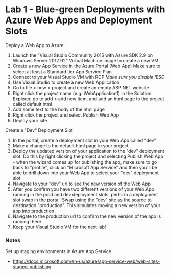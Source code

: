 # Lab 1 - Blue-green Deployments with Azure Web Apps and Deployment Slots

Deploy a Web App to Azure:

1. Launch the "Visual Studio Community 2015 with Azure SDK 2.9 on Windows Server 2012 R2" Virtual Machine image to create a new VM
2. Create a new App Service in the Azure Portal (Web App) Make sure to select at least a Standard tier App Service Plan
3. Connect to your Visual Studio VM with RDP *Make sure you disable IESC*
4. Use Visual Studio to create a new Web Application
5. Go to file > new > project and create an empty ASP.NET website
6. Right click the project name (e.g. WebApplication1) in the Solution Explorer, go to add > add new item, and add an html page to the project called default.html
7. Add some text to the body of the html page
8. Right click the project and select Publish Web App
9. Deploy your site

Create a "Dev" Deployment Slot

1. In the portal, create a deployment slot in your Web App called "dev"
2. Make a change to the default.html page in your project
3. Deploy the updated version of your application to the "dev" deployment slot. Do this by right clicking the project and selecting Publish Web App - when the wizard comes up for publishing the app, make sure to go back to "profile", click on "Microsoft App Service" and then you'll be able to drill down into your Web App to select your "dev" deployment slot
4. Navigate to your "dev" url to see the new version of the Web App
5. After you confirm you have two different versions of your Web App running in the prod and dev deployment slots, perform a deployment slot swap in the portal.  Swap using the "dev" site as the source to destination "production". This simulates moving a new version of your app into production
6. Navigate to the production url to confirm the new version of the app is running there
7. Keep your Visual Studio VM for the next lab!

### Notes

Set up staging environments in Azure App Service
* https://docs.microsoft.com/en-us/azure/app-service-web/web-sites-staged-publishing


